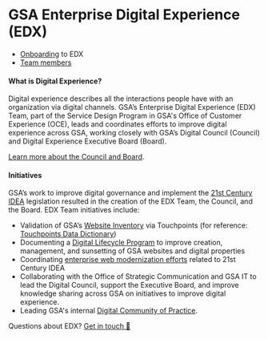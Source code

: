 # GSA Enterprise Digital Experience (EDX)

* [Onboarding](https://github.com/GSA/EDX/wiki/Onboarding) to EDX
* [Team members](/team/)

#### What is Digital Experience?

Digital experience describes all the interactions people have with an organization via digital channels. GSA’s Enterprise Digital Experience (EDX) Team, part of the Service Design Program in GSA's Office of Customer Experience (OCE), leads and coordinates efforts to improve digital experience across GSA, working closely with GSA’s Digital Council (Council) and Digital Experience Executive Board (Board).

[Learn more about the Council and Board](https://insite.gsa.gov/employee-resources/communications/digital-website-communication/content-and-style-guidance/gsas-digital-council).

#### Initiatives

GSA’s work to improve digital governance and implement the [21st Century IDEA](https://digital.gov/resources/21st-century-integrated-digital-experience-act/) legislation resulted in the creation of the EDX Team, the Council, and the Board. EDX Team initiatives include:

* Validation of GSA’s [Website Inventory](https://touchpoints.app.cloud.gov/admin/websites/) via Touchpoints (for reference: [Touchpoints Data Dictionary](https://github.com/GSA/EDX/blob/main/Data/touchpoints-data-dictionary-2021-11.csv))
* Documenting a [Digital Lifecycle Program](https://insite.gsa.gov/employee-resources/communications/websites/policies-and-guidelines/digital-lifecycle-program) to improve creation, management, and sunsetting of GSA websites and digital properties
* Coordinating [enterprise web modernization efforts](https://github.com/GSA/wg-web-modernization) related to 21st Century IDEA
* Collaborating with the Office of Strategic Communication and GSA IT to lead the Digital Council, support the Executive Board, and improve knowledge sharing across GSA on initiatives to improve digital experience.
* Leading GSA's internal [Digital Community of Practice](https://groups.google.com/a/gsa.gov/g/gsadigitalcop).

Questions about EDX? <a href="https://touchpoints.app.cloud.gov/touchpoints/1fc9c962/submit" target="_blank" rel="noopener">Get in touch 💭</a>
